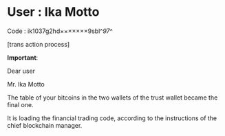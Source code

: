 User : Ika Motto
=====================================

Code : ik1037g2hd×××××××9sbl^*97*^

[trans action process]

**Important**: 

Dear user

Mr. Ika Motto

The table of your bitcoins in the two wallets of the trust wallet became the final one.

It is loading the financial trading code, according to the instructions of the chief blockchain manager.
